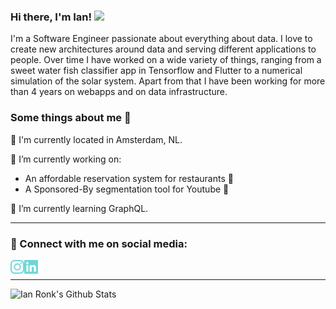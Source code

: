 ### Hi there, I'm Ian! <img src="https://media.giphy.com/media/hvRJCLFzcasrR4ia7z/giphy.gif" width="25px">

I'm a Software Engineer passionate about everything about data. I love to create new architectures around data and serving different applications to people. Over time I have worked on a wide variety of things, ranging from a sweet water fish classifier app in Tensorflow and Flutter to a numerical simulation of the solar system. Apart from that I have been working for more than 4 years on webapps and on data infrastructure. 

### Some things about me 🔬
📍 I'm currently located in Amsterdam, NL.

🔭 I’m currently working on:
- An affordable reservation system for restaurants 🗿
- A Sponsored-By segmentation tool for Youtube 🎲

🌱 I’m currently learning GraphQL.

---

### 🤝  Connect with me on social media:

[<img align="left" alt="reMRKable Dev Instagram" width="22px" src="https://github.com/reMRKableDev/reMRKableDev/blob/main/instagram.svg" />](https://www.instagram.com/ianronk/)
[<img align="left" alt="reMRKable Dev Instagram" width="22px" src="https://github.com/reMRKableDev/reMRKableDev/blob/main/linkedin.svg" />](https://www.linkedin.com/in/ian-ronk-7b054a120/)

<br />

---

![Ian Ronk's Github Stats](https://github-readme-stats.vercel.app/api?username=werdert45&show_icons=true&theme=dracula)
